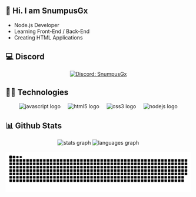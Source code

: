 ## 👋 Hi. I am SnumpusGx
- Node.js Developer
- Learning Front-End / Back-End
- Creating HTML Applications
  

## 💻 Discord
<div align="center">
 <a href="http://discord.com/users/931933669432651838">
  <img src="http://lanyard.cnrad.dev/api/931933669432651838" alt="Discord: SnumpusGx">
 </a>
</div>

## 🧑‍💻 Technologies
<div align="center">
  <img src="https://cdn.jsdelivr.net/gh/devicons/devicon/icons/javascript/javascript-original.svg" height="40" alt="javascript logo"  />
  <img width="12" />
  <img src="https://cdn.jsdelivr.net/gh/devicons/devicon/icons/html5/html5-original.svg" height="40" alt="html5 logo"  />
  <img width="12" />
  <img src="https://cdn.jsdelivr.net/gh/devicons/devicon/icons/css3/css3-original.svg" height="40" alt="css3 logo"  />
  <img width="12" />
  <img src="https://cdn.jsdelivr.net/gh/devicons/devicon/icons/nodejs/nodejs-original.svg" height="40" alt="nodejs logo"  />
</div>

## 📊 Github Stats
<div align="center">
  <img src="https://github-readme-stats.vercel.app/api?username=snumpusgx&hide_title=false&hide_rank=false&show_icons=true&include_all_commits=true&count_private=true&disable_animations=false&theme=algolia&locale=en&hide_border=false&order=1" height="150" alt="stats graph"  />
  <img src="https://github-readme-stats.vercel.app/api/top-langs?username=snumpusgx&locale=en&hide_title=false&layout=compact&card_width=320&langs_count=5&theme=algolia&hide_border=false&order=2" height="150" alt="languages graph"  />
</div>
<div align="center">
  <br clear="both">
  <img src="https://raw.githubusercontent.com/snumpusgx/snumpusgx/output/snake.svg" alt="Snake animation" />
</div>
